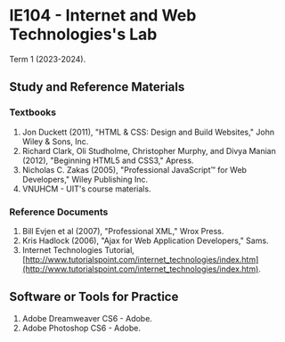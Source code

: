 # IE104 - Internet and Web Technologies's Lab
Term 1 (2023-2024).

## Study and Reference Materials

### Textbooks
1. Jon Duckett (2011), "HTML & CSS: Design and Build Websites," John Wiley & Sons, Inc.
2. Richard Clark, Oli Studholme, Christopher Murphy, and Divya Manian (2012), "Beginning HTML5 and CSS3," Apress.
3. Nicholas C. Zakas (2005), "Professional JavaScript™ for Web Developers," Wiley Publishing Inc.
4. VNUHCM - UIT's course materials.

### Reference Documents
1. Bill Evjen et al (2007), "Professional XML," Wrox Press.
2. Kris Hadlock (2006), "Ajax for Web Application Developers," Sams.
3. Internet Technologies Tutorial, [http://www.tutorialspoint.com/internet_technologies/index.htm](http://www.tutorialspoint.com/internet_technologies/index.htm).

## Software or Tools for Practice

1. Adobe Dreamweaver CS6 - Adobe.
2. Adobe Photoshop CS6 - Adobe.
